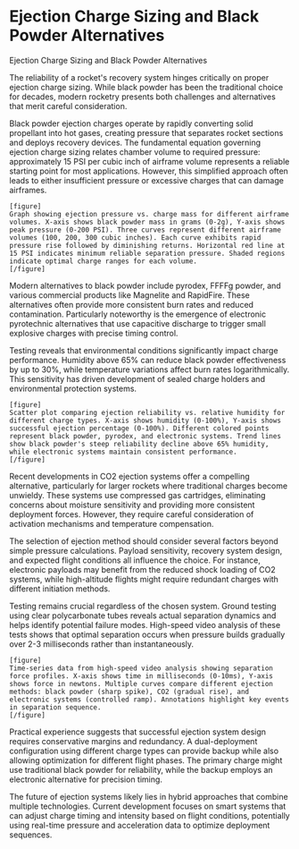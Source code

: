 # Ejection Charge Sizing and Black Powder Alternatives

Ejection Charge Sizing and Black Powder Alternatives

The reliability of a rocket's recovery system hinges critically on proper ejection charge sizing. While black powder has been the traditional choice for decades, modern rocketry presents both challenges and alternatives that merit careful consideration.

Black powder ejection charges operate by rapidly converting solid propellant into hot gases, creating pressure that separates rocket sections and deploys recovery devices. The fundamental equation governing ejection charge sizing relates chamber volume to required pressure: approximately 15 PSI per cubic inch of airframe volume represents a reliable starting point for most applications. However, this simplified approach often leads to either insufficient pressure or excessive charges that can damage airframes.

```
[figure]
Graph showing ejection pressure vs. charge mass for different airframe volumes. X-axis shows black powder mass in grams (0-2g), Y-axis shows peak pressure (0-200 PSI). Three curves represent different airframe volumes (100, 200, 300 cubic inches). Each curve exhibits rapid pressure rise followed by diminishing returns. Horizontal red line at 15 PSI indicates minimum reliable separation pressure. Shaded regions indicate optimal charge ranges for each volume.
[/figure]
```

Modern alternatives to black powder include pyrodex, FFFFg powder, and various commercial products like Magnelite and RapidFire. These alternatives often provide more consistent burn rates and reduced contamination. Particularly noteworthy is the emergence of electronic pyrotechnic alternatives that use capacitive discharge to trigger small explosive charges with precise timing control.

Testing reveals that environmental conditions significantly impact charge performance. Humidity above 65% can reduce black powder effectiveness by up to 30%, while temperature variations affect burn rates logarithmically. This sensitivity has driven development of sealed charge holders and environmental protection systems.

```
[figure]
Scatter plot comparing ejection reliability vs. relative humidity for different charge types. X-axis shows humidity (0-100%), Y-axis shows successful ejection percentage (0-100%). Different colored points represent black powder, pyrodex, and electronic systems. Trend lines show black powder's steep reliability decline above 65% humidity, while electronic systems maintain consistent performance.
[/figure]
```

Recent developments in CO2 ejection systems offer a compelling alternative, particularly for larger rockets where traditional charges become unwieldy. These systems use compressed gas cartridges, eliminating concerns about moisture sensitivity and providing more consistent deployment forces. However, they require careful consideration of activation mechanisms and temperature compensation.

The selection of ejection method should consider several factors beyond simple pressure calculations. Payload sensitivity, recovery system design, and expected flight conditions all influence the choice. For instance, electronic payloads may benefit from the reduced shock loading of CO2 systems, while high-altitude flights might require redundant charges with different initiation methods.

Testing remains crucial regardless of the chosen system. Ground testing using clear polycarbonate tubes reveals actual separation dynamics and helps identify potential failure modes. High-speed video analysis of these tests shows that optimal separation occurs when pressure builds gradually over 2-3 milliseconds rather than instantaneously.

```
[figure]
Time-series data from high-speed video analysis showing separation force profiles. X-axis shows time in milliseconds (0-10ms), Y-axis shows force in newtons. Multiple curves compare different ejection methods: black powder (sharp spike), CO2 (gradual rise), and electronic systems (controlled ramp). Annotations highlight key events in separation sequence.
[/figure]
```

Practical experience suggests that successful ejection system design requires conservative margins and redundancy. A dual-deployment configuration using different charge types can provide backup while also allowing optimization for different flight phases. The primary charge might use traditional black powder for reliability, while the backup employs an electronic alternative for precision timing.

The future of ejection systems likely lies in hybrid approaches that combine multiple technologies. Current development focuses on smart systems that can adjust charge timing and intensity based on flight conditions, potentially using real-time pressure and acceleration data to optimize deployment sequences.
